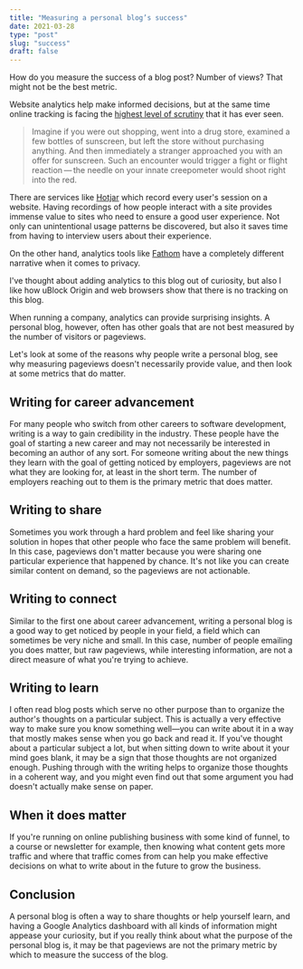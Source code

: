 ```yaml
---
title: "Measuring a personal blog’s success"
date: 2021-03-28
type: "post"
slug: "success"
draft: false
---
```


How do you measure the success of a blog post? Number of views? That might not be the best metric.

Website analytics help make informed decisions, but at the same time online tracking is facing the [highest level of scrutiny](https://daringfireball.net/2020/09/online_privacy_real_world_privacy) that it has ever seen.

> Imagine if you were out shopping, went into a drug store, examined a few bottles of sunscreen, but left the store without purchasing anything. And then immediately a stranger approached you with an offer for sunscreen. Such an encounter would trigger a fight or flight reaction — the needle on your innate creepometer would shoot right into the red.

There are services like [Hotjar](https://www.hotjar.com/) which record every user's session on a website. Having recordings of how people interact with a site provides immense value to sites who need to ensure a good user experience. Not only can unintentional usage patterns be discovered, but also it saves time from having to interview users about their experience.

On the other hand, analytics tools like [Fathom](https://usefathom.com/) have a completely different narrative when it comes to privacy.

I've thought about adding analytics to this blog out of curiosity, but also I like how uBlock Origin and web browsers show that there is no tracking on this blog.

When running a company, analytics can provide surprising insights. A personal blog, however, often has other goals that are not best measured by the number of visitors or pageviews.

Let's look at some of the reasons why people write a personal blog, see why measuring pageviews doesn't necessarily provide value, and then look at some metrics that do matter.

## Writing for career advancement

For many people who switch from other careers to software development, writing is a way to gain credibility in the industry. These people have the goal of starting a new career and may not necessarily be interested in becoming an author of any sort. For someone writing about the new things they learn with the goal of getting noticed by employers, pageviews are not what they are looking for, at least in the short term. The number of employers reaching out to them is the primary metric that does matter.

## Writing to share

Sometimes you work through a hard problem and feel like sharing your solution in hopes that other people who face the same problem will benefit. In this case, pageviews don't matter because you were sharing one particular experience that happened by chance. It's not like you can create similar content on demand, so the pageviews are not actionable.

## Writing to connect

Similar to the first one about career advancement, writing a personal blog is a good way to get noticed by people in your field, a field which can sometimes be very niche and small. In this case, number of people emailing you does matter, but raw pageviews, while interesting information, are not a direct measure of what you're trying to achieve.

## Writing to learn

I often read blog posts which serve no other purpose than to organize the author's thoughts on a particular subject. This is actually a very effective way to make sure you know something well—you can write about it in a way that mostly makes sense when you go back and read it. If you've thought about a particular subject a lot, but when sitting down to write about it your mind goes blank, it may be a sign that those thoughts are not organized enough. Pushing through with the writing helps to organize those thoughts in a coherent way, and you might even find out that some argument you had doesn't actually make sense on paper.

## When it does matter

If you're running on online publishing business with some kind of funnel, to a course or newsletter for example, then knowing what content gets more traffic and where that traffic comes from can help you make effective decisions on what to write about in the future to grow the business.

## Conclusion

A personal blog is often a way to share thoughts or help yourself learn, and having a Google Analytics dashboard with all kinds of information might appease your curiosity, but if you really think about what the purpose of the personal blog is, it may be that pageviews are not the primary metric by which to measure the success of the blog.
